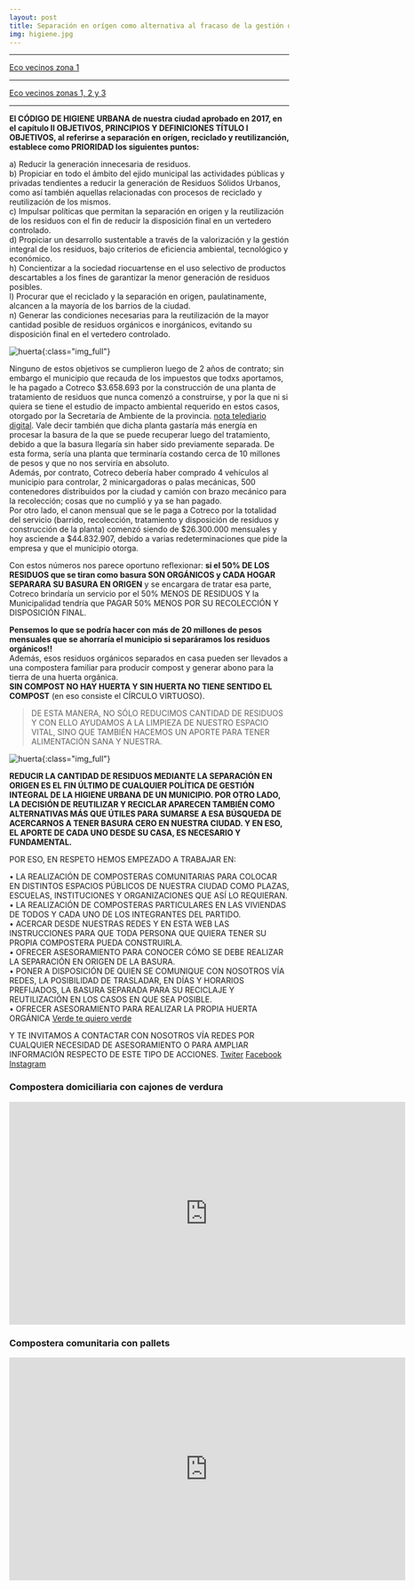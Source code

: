 ```yaml
---
layout: post
title: Separación en orígen como alternativa al fracaso de la gestión de la higiene urbana.
img: higiene.jpg
---
```


---

[Eco vecinos zona 1](https://escrever.coletivos.org/s/SJoZJ5Hj8#)

---

[Eco vecinos zonas 1, 2 y 3](https://escrever.coletivos.org/s/rJ8EqZJn8#)

---

__El CÓDIGO DE HIGIENE URBANA de nuestra ciudad aprobado en 2017, en el capítulo II OBJETIVOS, PRINCIPIOS Y DEFINICIONES TÍTULO I OBJETIVOS, al referirse a separación en orígen, reciclado y reutilizanción, establece como PRIORIDAD los siguientes puntos:__

  a) Reducir la generación innecesaria de residuos.  
  b) Propiciar en todo el ámbito del ejido municipal las actividades públicas y privadas tendientes a reducir la generación de Residuos Sólidos Urbanos, como así también aquellas relacionadas con procesos de reciclado y reutilización de los mismos.  
  c) Impulsar políticas que permitan la separación en origen y la reutilización de los residuos con el fin de reducir la disposición final en un vertedero controlado.  
  d) Propiciar un desarrollo sustentable a través de la valorización y la gestión integral de los residuos, bajo criterios de eficiencia ambiental, tecnológico y económico.    
  h) Concientizar a la sociedad riocuartense en el uso selectivo de productos descartables a los fines de garantizar la menor generación de residuos posibles.  
  l) Procurar que el reciclado y la separación en origen, paulatinamente, alcancen a la mayoría de los barrios de la ciudad.  
  n) Generar las condiciones necesarias para la reutilización de la mayor cantidad posible de residuos orgánicos e inorgánicos, evitando su disposición final en el vertedero controlado.  

![huerta]({{site.baseurl}}/img/cotreco.jpg){:class="img_full"}  

Ninguno de estos objetivos se cumplieron luego de 2 años de contrato; sin embargo el municipio que recauda de los impuestos que todxs aportamos, le ha pagado a Cotreco $3.658.693 por la construcción de una planta de tratamiento de residuos que nunca comenzó a construirse, y por la que ni si quiera se tiene el estudio de impacto ambiental requerido en estos casos, otorgado por la Secretaría de Ambiente de la provincia. [nota telediario digital](https://www.telediariodigital.net/2018/12/cotreco-en-la-mira-casi-4-millones-de-pesos-por-una-planta-de-reciclado-que-no-se-hizo/). Vale decir también que dicha planta gastaría más energía en procesar la basura de la que se puede recuperar luego del tratamiento, debido a que la basura llegaría sin haber sido previamente separada. De esta forma, sería una planta que terminaría costando cerca de 10 millones de pesos y que no nos serviría en absoluto.  
Además, por contrato, Cotreco debería haber comprado 4 vehículos al municipio para controlar, 2 minicargadoras o palas mecánicas, 500 contenedores distribuidos por la ciudad y camión con brazo mecánico para la recolección; cosas que no cumplió y ya se han pagado.  
Por otro lado, el canon mensual que se le paga a Cotreco por la totalidad del servicio (barrido, recolección, tratamiento y disposición de residuos y construcción de la planta) comenzó siendo de $26.300.000 mensuales y hoy asciende a $44.832.907, debido a varias redeterminaciones que pide la empresa y que el municipio otorga.  

Con estos números nos parece oportuno reflexionar: __si el 50% DE LOS RESIDUOS que se tiran como basura SON ORGÁNICOS y CADA HOGAR SEPARARA SU BASURA EN ORIGEN__ y se encargara de tratar esa parte, Cotreco brindaría un servicio por el 50% MENOS DE RESIDUOS Y la Municipalidad tendría que PAGAR 50% MENOS POR SU RECOLECCIÓN Y DISPOSICIÓN FINAL.  

__Pensemos lo que se podría hacer con más de 20 millones de pesos mensuales que se ahorraría el municipio si separáramos los residuos orgánicos!!__  
Además, esos residuos orgánicos separados en casa pueden ser llevados a una compostera familiar para producir compost y generar abono para la tierra de una huerta orgánica.  
__SIN COMPOST NO HAY HUERTA Y SIN HUERTA NO TIENE SENTIDO EL COMPOST__ (en eso consiste el CÍRCULO VIRTUOSO).

> DE ESTA MANERA, NO SÓLO REDUCIMOS CANTIDAD DE RESIDUOS Y CON ELLO AYUDAMOS A LA LIMPIEZA DE NUESTRO ESPACIO VITAL, SINO QUE TAMBIÉN HACEMOS UN APORTE PARA TENER ALIMENTACIÓN SANA Y NUESTRA.

![huerta]({{site.baseurl}}/img/pallets.jpeg){:class="img_full"}  

__REDUCIR LA CANTIDAD DE RESIDUOS MEDIANTE LA SEPARACIÓN EN ORIGEN ES EL FIN ÚLTIMO DE CUALQUIER POLÍTICA DE GESTIÓN INTEGRAL DE LA HIGIENE URBANA DE UN MUNICIPIO. POR OTRO LADO, LA DECISIÓN DE REUTILIZAR Y RECICLAR APARECEN TAMBIÉN COMO ALTERNATIVAS MÁS QUE ÚTILES PARA SUMARSE A ESA BÚSQUEDA DE ACERCARNOS A TENER BASURA CERO EN NUESTRA CIUDAD. Y EN ESO, EL APORTE DE CADA UNO DESDE SU CASA, ES NECESARIO Y FUNDAMENTAL.__

POR ESO, EN RESPETO HEMOS EMPEZADO A TRABAJAR EN:  

• LA REALIZACIÓN DE COMPOSTERAS COMUNITARIAS PARA COLOCAR EN DISTINTOS ESPACIOS PÚBLICOS DE NUESTRA CIUDAD COMO PLAZAS, ESCUELAS, INSTITUCIONES Y ORGANIZACIONES QUE ASÍ LO REQUIERAN.  
• LA REALIZACIÓN DE COMPOSTERAS PARTICULARES EN LAS VIVIENDAS DE TODOS Y CADA UNO DE LOS INTEGRANTES DEL PARTIDO.  
• ACERCAR DESDE NUESTRAS REDES Y EN ESTA WEB LAS INSTRUCCIONES PARA QUE TODA PERSONA QUE QUIERA TENER SU PROPIA COMPOSTERA PUEDA CONSTRUIRLA.  
• OFRECER ASESORAMIENTO PARA CONOCER CÓMO SE DEBE REALIZAR LA SEPARACIÓN EN ORIGEN DE LA BASURA.  
• PONER A DISPOSICIÓN DE QUIEN SE COMUNIQUE CON NOSOTROS VÍA REDES, LA POSIBILIDAD DE TRASLADAR, EN DÍAS Y HORARIOS PREFIJADOS, LA BASURA SEPARADA PARA SU RECICLAJE Y REUTILIZACIÓN EN LOS CASOS EN QUE SEA POSIBLE.  
• OFRECER ASESORAMIENTO PARA REALIZAR LA PROPIA HUERTA ORGÁNICA [Verde te quiero verde](http://respeto.org.ar/2019/01/15/verde_te_quiero_verde/)

Y TE INVITAMOS A CONTACTAR CON NOSOTROS VÍA REDES POR CUALQUIER NECESIDAD DE ASESORAMIENTO O PARA AMPLIAR INFORMACIÓN RESPECTO DE ESTE TIPO DE ACCIONES.
[Twiter](https://twitter.com/SomosRespeto)
[Facebook](https://www.facebook.com/RespetoRioCuarto/)
[Instagram](https://www.instagram.com/respetoriocuarto/)


### Compostera domiciliaria con cajones de verdura

<iframe width="713" height="401" src="https://www.youtube.com/embed/U5ywg2glK8I" frameborder="0" allow="accelerometer; autoplay; encrypted-media; gyroscope; picture-in-picture" allowfullscreen></iframe>

### Compostera comunitaria con pallets

<iframe width="713" height="401" src="https://www.youtube.com/embed/tCUewR6K3Yg" frameborder="0" allow="accelerometer; autoplay; encrypted-media; gyroscope; picture-in-picture" allowfullscreen></iframe>
